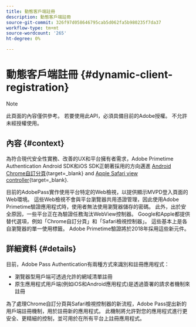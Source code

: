 ```yaml
---
title: 動態客戶端註冊
description: 動態客戶端註冊
source-git-commit: 326f97d058646795cab5d062fa5b980235f7da37
workflow-type: tm+mt
source-wordcount: '265'
ht-degree: 0%

---
```



# 動態客戶端註冊 {#dynamic-client-registration}

>[!NOTE]
>
>此頁面的內容僅供參考。 若要使用此API，必須具備目前的Adobe授權。 不允許未經授權使用。

## 內容 {#context}

為符合現代安全性實務、改善的UX和平台擁有者需求，Adobe Primetime Authentication Android SDK和iOS SDK正朝著採用的方向邁進 [Android Chrome自訂分頁](https://developer.chrome.com/multidevice/android/customtabs){target=_blank} and [Apple Safari view controller](https://developer.apple.com/documentation/safariservices/sfsafariviewcontroller){target=_blank}.

目前的AdobePass實作使用平台特定的Web檢視，以提供顯示MVPD登入頁面的Web環境。 這些Web檢視不會與平台瀏覽器共用憑證管理，因此使用Adobe Primetime驗證應用程式時，使用者無法使用瀏覽器儲存的密碼。 此外，出於安全原因，一些平台正在為驗證任務淘汰WebView控制器。 Google和Apple都提供替代選項，例如「Chrome自訂分頁」和「Safari檢視控制器」。 這些基本上是各自瀏覽器的單一使用標籤。 Adobe Primetime驗證將於2018年採用這些新元件。

## 詳細資料 {#details}

目前，Adobe Pass Authentication有兩種方式來識別和註冊應用程式：

* 瀏覽器型用戶端可透過允許的網域清單註冊
* 原生應用程式用戶端(例如iOS和Android應用程式)是透過簽署的請求者機制來註冊

為了處理Chrome自訂分頁與Safari檢視控制器的新流程，Adobe Pass提出新的用戶端註冊機制，用於註冊新的應用程式。 此機制將允許對您的應用程式進行更安全、更精細的控制，並可用於在所有平台上註冊應用程式。

<!--
## Related Information

- [Dynamic Client Registration API](/help/authentication/dynamic-client-registration-api.md)
- [Dynamic Client Registration Management](/help/authentication/dynamic-client-registration-management.md)
-->